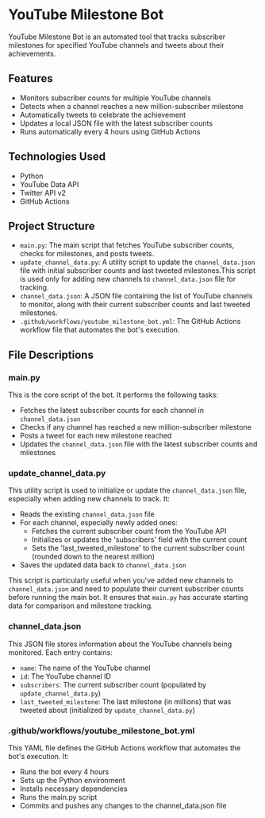 # YouTube Milestone Bot

YouTube Milestone Bot is an automated tool that tracks subscriber milestones for specified YouTube channels and tweets about their achievements.

## Features

- Monitors subscriber counts for multiple YouTube channels
- Detects when a channel reaches a new million-subscriber milestone
- Automatically tweets to celebrate the achievement
- Updates a local JSON file with the latest subscriber counts
- Runs automatically every 4 hours using GitHub Actions

## Technologies Used

- Python
- YouTube Data API
- Twitter API v2
- GitHub Actions

## Project Structure

- `main.py`: The main script that fetches YouTube subscriber counts, checks for milestones, and posts tweets.
- `update_channel_data.py`: A utility script to update the `channel_data.json` file with initial subscriber counts and last tweeted milestones.This script is used only for adding new channels to `channel_data.json` file for tracking.
- `channel_data.json`: A JSON file containing the list of YouTube channels to monitor, along with their current subscriber counts and last tweeted milestones.
- `.github/workflows/youtube_milestone_bot.yml`: The GitHub Actions workflow file that automates the bot's execution.

## File Descriptions

### main.py
This is the core script of the bot. It performs the following tasks:
- Fetches the latest subscriber counts for each channel in `channel_data.json`
- Checks if any channel has reached a new million-subscriber milestone
- Posts a tweet for each new milestone reached
- Updates the `channel_data.json` file with the latest subscriber counts and milestones

### update_channel_data.py
This utility script is used to initialize or update the `channel_data.json` file, especially when adding new channels to track. It:
- Reads the existing `channel_data.json` file
- For each channel, especially newly added ones:
  - Fetches the current subscriber count from the YouTube API
  - Initializes or updates the 'subscribers' field with the current count
  - Sets the 'last_tweeted_milestone' to the current subscriber count (rounded down to the nearest million)
- Saves the updated data back to `channel_data.json`

This script is particularly useful when you've added new channels to `channel_data.json` and need to populate their current subscriber counts before running the main bot. It ensures that `main.py` has accurate starting data for comparison and milestone tracking.

### channel_data.json
This JSON file stores information about the YouTube channels being monitored. Each entry contains:
- `name`: The name of the YouTube channel
- `id`: The YouTube channel ID
- `subscribers`: The current subscriber count (populated by `update_channel_data.py`)
- `last_tweeted_milestone`: The last milestone (in millions) that was tweeted about (initialized by `update_channel_data.py`)

### .github/workflows/youtube_milestone_bot.yml
This YAML file defines the GitHub Actions workflow that automates the bot's execution. It:
- Runs the bot every 4 hours
- Sets up the Python environment
- Installs necessary dependencies
- Runs the main.py script
- Commits and pushes any changes to the channel_data.json file
